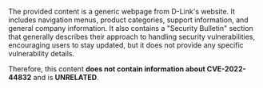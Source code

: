 The provided content is a generic webpage from D-Link's website. It includes navigation menus, product categories, support information, and general company information. It also contains a "Security Bulletin" section that generally describes their approach to handling security vulnerabilities, encouraging users to stay updated, but it does not provide any specific vulnerability details.

Therefore, this content **does not contain information about CVE-2022-44832** and is **UNRELATED**.